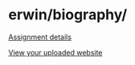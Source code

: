 # erwin/biography/

[Assignment details](/homework/biography)

[View your uploaded website](http://cfc2017.mpaulweeks.com/students/erwin/biography/)
